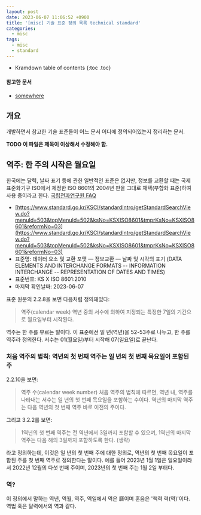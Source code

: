 ```yaml
---
layout: post
date: 2023-06-07 11:06:52 +0900
title: '[misc] 기술 표준 정의 목록 technical standard'
categories:
  - misc
tags:
  - misc
  - standard
---
```


* Kramdown table of contents
{:toc .toc}

#### 참고한 문서

- [somewhere](somewhere)


## 개요

개발하면서 참고한 기술 표준들이 어느 문서 어디에 정의되어있는지 정리하는 문서.

**TODO 이 파일은 제목이 이상해서 수정해야 함.**


## 역주: 한 주의 시작은 월요일

한국에는 달력, 날짜 표기 등에 관한 일반적인 표준은 없지만, 정보를 교환할 때는 국제표준화기구 ISO에서 제정한 ISO 8601의 2004년 판을 그대로 채택(부합화 표준)하여 사용 중이라고 한다. [국립전파연구원 FAQ](https://www.rra.go.kr/ko/license/C_e_faq.do?fa_type=gl&fa_category=global)

- [https://www.standard.go.kr/KSCI/standardIntro/getStandardSearchView.do?menuId=503&topMenuId=502&ksNo=KSXISO8601&tmprKsNo=KSXISO8601&reformNo=03](https://www.standard.go.kr/KSCI/standardIntro/getStandardSearchView.do?menuId=503&topMenuId=502&ksNo=KSXISO8601&tmprKsNo=KSXISO8601&reformNo=03)
- 표준명: 데이터 요소 및 교환 포맷 ― 정보교환 ― 날짜 및 시각의 표기 (DATA ELEMENTS AND INTERCHANGE FORMATS -- INFORMATION INTERCHANGE -- REPRESENTATION OF DATES AND TIMES)
- 표준번호: KS X ISO 8601:2010
- 마지막 확인날짜: 2023-06-07

표준 원문의 2.2.8을 보면 다음처럼 정의돼있다:

> 역주(calendar week)
> 역년 중의 서수에 의하여 지정되는 특정한 7일의 기간으로 월요일부터 시작된다.

역주는 한 주를 부르는 말이다. 이 표준에선 일 년(역년)을 52-53주로 나누고, 한 주를 역주라 정의한다. 서수는 01(월요일)부터 시작해 07(일요일)로 끝난다.

### 처음 역주의 법칙: 역년의 첫 번째 역주는 일 년의 첫 번째 목요일이 포함된 주

2.2.10을 보면:

> 역주 수(calendar week number)
> 처음 역주의 법칙에 따르면, 역년 내, 역주를 나타내는 서수는 일 년의 첫 번째 목요일을 포함하는 수이다. 역년의 마지막 역주는 다음 역년의 첫 번째 역주 바로 이전의 주이다.

그리고 3.2.2를 보면:

> 1역년의 첫 번째 역주는 전 역년에서 3일까지 포함할 수 있으며, 1역년의 마지막 역주는 다음 해의 3일까지 포함하도록 한다. (생략)

라고 정의하는데, 이것은 일 년의 첫 번째 주에 대한 정의로, 역년의 첫 번째 목요일이 포함된 주를 첫 번째 역주로 정의한다는 말이다. 예를 들어 2023년 1월 1일은 일요일이라서 2022년 12월의 다섯 번째 주이며, 2023년의 첫 번째 주는 1월 2일 부터다.

### 역?

이 정의에서 말하는 역년, 역월, 역주, 역일에서 역은 曆이며 훈음은 '책력 력(역)'이다. 역법 혹은 달력에서의 역과 같다.
